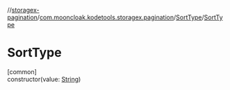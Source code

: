 //[storagex-pagination](../../../index.md)/[com.mooncloak.kodetools.storagex.pagination](../index.md)/[SortType](index.md)/[SortType](-sort-type.md)

# SortType

[common]\
constructor(value: [String](https://kotlinlang.org/api/latest/jvm/stdlib/kotlin/-string/index.html))
